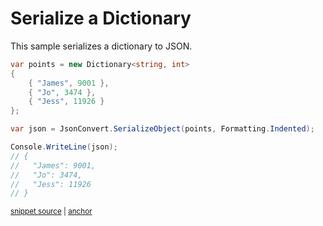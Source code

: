 # Serialize a Dictionary

This sample serializes a dictionary to JSON.

<!-- snippet: SerializeDictionary -->
<a id='snippet-serializedictionary'></a>
```cs
var points = new Dictionary<string, int>
{
    { "James", 9001 },
    { "Jo", 3474 },
    { "Jess", 11926 }
};

var json = JsonConvert.SerializeObject(points, Formatting.Indented);

Console.WriteLine(json);
// {
//   "James": 9001,
//   "Jo": 3474,
//   "Jess": 11926
// }
```
<sup><a href='/src/Tests/Documentation/Samples/Serializer/SerializeDictionary.cs#L33-L49' title='Snippet source file'>snippet source</a> | <a href='#snippet-serializedictionary' title='Start of snippet'>anchor</a></sup>
<!-- endSnippet -->

